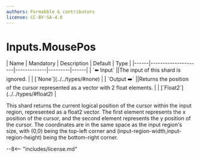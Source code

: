 ```yaml
---
authors: Formabble & contributors
license: CC-BY-SA-4.0
---
```



# Inputs.MousePos

<div class="sh-parameters" markdown="1">
| Name | Mandatory | Description | Default | Type |
|------|---------------------|-------------|---------|------|
| `⬅️ Input` ||The input of this shard is ignored. | | [`None`](../../types/#none) |
| `Output ➡️` ||Returns the position of the cursor represented as a vector with 2 float elements. | | [`Float2`](../../types/#float2) |

</div>

This shard returns the current logical position of the cursor within the input region, represented as a float2 vector. The first element represents the x position of the cursor, and the second element represents the y position of the cursor. The coordinates are in the same space as the input region's size, with (0,0) being the top-left corner and (input-region-width,input-region-height) being the bottom-right corner.

--8<-- "includes/license.md"

